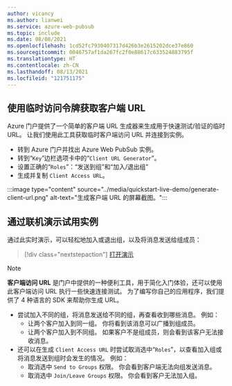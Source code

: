 ```yaml
---
author: vicancy
ms.author: lianwei
ms.service: azure-web-pubsub
ms.topic: include
ms.date: 08/08/2021
ms.openlocfilehash: 1cd52fc7930407317d426b3e2615202dce37e860
ms.sourcegitcommit: 0046757af1da267fc2f0e88617c633524883795f
ms.translationtype: HT
ms.contentlocale: zh-CN
ms.lasthandoff: 08/13/2021
ms.locfileid: "121751175"
---
```

## <a name="get-the-client-url-with-a-temp-access-token"></a>使用临时访问令牌获取客户端 URL

Azure 门户提供了一个简单的客户端 URL 生成器来生成用于快速测试/验证的临时 URL。 让我们使用此工具获取临时客户端访问 URL 并连接到实例。

- 转到 Azure 门户并找出 Azure Web PubSub 实例。
- 转到“`Key`”边栏选项卡中的“`Client URL Generator`”。 
- 设置正确的“`Roles`”：“发送到组”和“加入/退出组” 
- 生成并复制 `Client Access URL`。 

:::image type="content" source="../media/quickstart-live-demo/generate-client-url.png" alt-text="生成客户端 URL 的屏幕截图。":::

## <a name="try-the-instance-with-an-online-demo"></a>通过联机演示试用实例

通过此实时演示，可以轻松地加入或退出组，以及将消息发送给组成员：

> [!div class="nextstepaction"]
> [打开演示](https://azure.github.io/azure-webpubsub/demos/clientpubsub.html)

> [!NOTE]
>  **客户端访问 URL** 是门户中提供的一种便利工具，用于简化入门体验，还可以使用此客户端访问 URL 执行一些快速连接测试。 为了编写你自己的应用程序，我们提供了 4 种语言的 SDK 来帮助你生成 URL。 

- 尝试加入不同的组，将消息发送给不同的组，再查看收到哪些消息。 例如：
    - 让两个客户加入到同一组。 你将看到该消息可以广播到组成员。 
    - 让两个客户加入到不同组。 如果客户不是组成员，则会看到该客户无法接收消息。 
- 还可以在生成 `Client Access URL` 时尝试取消选中“`Roles`”，以查看加入组或将消息发送到组时会发生的情况。 例如：
    - 取消选中 `Send to Groups` 权限。 你会看到客户端无法向组发送消息。 
    - 取消选中 `Join/Leave Groups` 权限。 你会看到客户无法加入组。 
